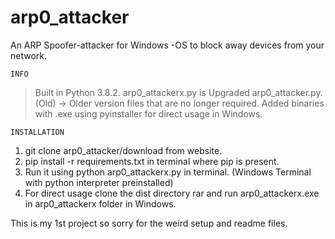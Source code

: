 # arp0_attacker
An ARP Spoofer-attacker for Windows -OS to block away devices from your network.

```INFO```
>Built in Python 3.8.2.
>arp0_attackerx.py is Upgraded arp0_attacker.py.
>(Old) -> Older version files that are no longer required.
>Added binaries with .exe using pyinstaller for direct usage in Windows.
>
```INSTALLATION```
1) git clone arp0_attacker/download from website.
2) pip install -r requirements.txt in terminal where pip is present.
3) Run it using python arp0_attackerx.py in terminal. (Windows Terminal with python interpreter preinstalled)
4) For direct usage clone the dist directory rar and run arp0_attackerx.exe in arp0_attackerx folder in Windows. 

  This is my 1st project so sorry for the weird setup and readme files.
